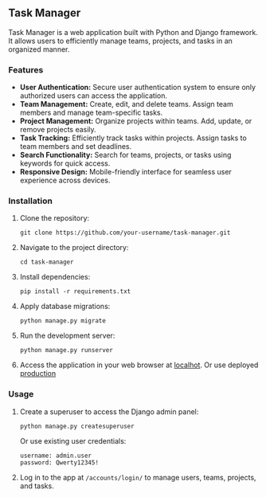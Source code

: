 ## Task Manager

Task Manager is a web application built with Python and Django framework. It allows users to efficiently manage teams, projects, and tasks in an organized manner.

### Features

- **User Authentication:** Secure user authentication system to ensure only authorized users can access the application.
- **Team Management:** Create, edit, and delete teams. Assign team members and manage team-specific tasks.
- **Project Management:** Organize projects within teams. Add, update, or remove projects easily.
- **Task Tracking:** Efficiently track tasks within projects. Assign tasks to team members and set deadlines.
- **Search Functionality:** Search for teams, projects, or tasks using keywords for quick access.
- **Responsive Design:** Mobile-friendly interface for seamless user experience across devices.

### Installation

1. Clone the repository:
   ```
   git clone https://github.com/your-username/task-manager.git
   ```

2. Navigate to the project directory:
   ```
   cd task-manager
   ```

3. Install dependencies:
   ```
   pip install -r requirements.txt
   ```

4. Apply database migrations:
   ```
   python manage.py migrate
   ```

5. Run the development server:
   ```
   python manage.py runserver
   ```

6. Access the application in your web browser at [localhot](http://localhost:8000). Or use deployed [production](https://it-company-task-manager-44bm.onrender.com)

### Usage

1. Create a superuser to access the Django admin panel:
   ```
   python manage.py createsuperuser
   ```
   Or use existing user credentials:
   ```
   username: admin.user
   password: Qwerty12345!
   ```

2. Log in to the app at `/accounts/login/` to manage users, teams, projects, and tasks.
